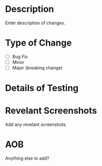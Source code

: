 # Description

Enter description of changes.

# Type of Change

- [ ] Bug Fix
- [ ] Minor
- [ ] Major (breaking change)

# Details of Testing

# Revelant Screenshots

Add any revelant screenshots.

# AOB

Anything else to add?
